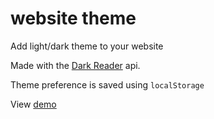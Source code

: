 # website theme
Add light/dark theme to your website

Made with the [Dark Reader](https://github.com/darkreader/darkreader) api.

Theme preference is saved using `localStorage`

View [demo](https://darktheme.byoo.repl.co/)